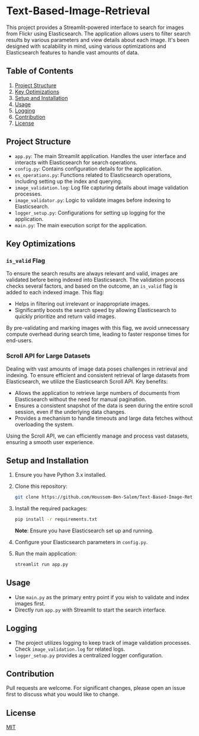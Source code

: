 # Text-Based-Image-Retrieval

This project provides a Streamlit-powered interface to search for images from Flickr using Elasticsearch. The application allows users to filter search results by various parameters and view details about each image. It's been designed with scalability in mind, using various optimizations and Elasticsearch features to handle vast amounts of data.

## Table of Contents

1. [Project Structure](#project-structure)
2. [Key Optimizations](#key-optimizations)
3. [Setup and Installation](#setup-and-installation)
4. [Usage](#usage)
5. [Logging](#logging)
6. [Contribution](#contribution)
7. [License](#license)

## Project Structure

- `app.py`: The main Streamlit application. Handles the user interface and interacts with Elasticsearch for search operations.
- `config.py`: Contains configuration details for the application.
- `es_operations.py`: Functions related to Elasticsearch operations, including setting up the index and querying.
- `image_validation.log`: Log file capturing details about image validation processes.
- `image_validator.py`: Logic to validate images before indexing to Elasticsearch.
- `logger_setup.py`: Configurations for setting up logging for the application.
- `main.py`: The main execution script for the application.

## Key Optimizations

### `is_valid` Flag

To ensure the search results are always relevant and valid, images are validated before being indexed into Elasticsearch. The validation process checks several factors, and based on the outcome, an `is_valid` flag is added to each indexed image. This flag:

- Helps in filtering out irrelevant or inappropriate images.
- Significantly boosts the search speed by allowing Elasticsearch to quickly prioritize and return valid images.

By pre-validating and marking images with this flag, we avoid unnecessary compute overhead during search time, leading to faster response times for end-users.

### Scroll API for Large Datasets

Dealing with vast amounts of image data poses challenges in retrieval and indexing. To ensure efficient and consistent retrieval of large datasets from Elasticsearch, we utilize the Elasticsearch Scroll API. Key benefits:

- Allows the application to retrieve large numbers of documents from Elasticsearch without the need for manual pagination.
- Ensures a consistent snapshot of the data is seen during the entire scroll session, even if the underlying data changes.
- Provides a mechanism to handle timeouts and large data fetches without overloading the system.

Using the Scroll API, we can efficiently manage and process vast datasets, ensuring a smooth user experience.

## Setup and Installation

1. Ensure you have Python 3.x installed.
2. Clone this repository:
    ```bash
    git clone https://github.com/Houssem-Ben-Salem/Text-Based-Image-Retrieval.git
    ```

3. Install the required packages:
    ```bash
    pip install -r requirements.txt
    ```

   **Note**: Ensure you have Elasticsearch set up and running.

4. Configure your Elasticsearch parameters in `config.py`.

5. Run the main application:
    ```bash
    streamlit run app.py
    ```

## Usage

- Use `main.py` as the primary entry point if you wish to validate and index images first.
- Directly run `app.py` with Streamlit to start the search interface.

## Logging

- The project utilizes logging to keep track of image validation processes. Check `image_validation.log` for related logs.
- `logger_setup.py` provides a centralized logger configuration.

## Contribution

Pull requests are welcome. For significant changes, please open an issue first to discuss what you would like to change.

## License

[MIT](https://choosealicense.com/licenses/mit/)
